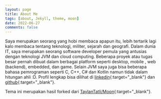 ```yaml
---
layout: page
title: About Me
tags: [about, Jekyll, theme, moon]
date: 2022-06-27
comments: false
---
```


<!-- <script type="text/javascript" src="https://platform.linkedin.com/badges/js/profile.js" async defer></script>    
<div class="LI-profile-badge" align="center" data-version="v1" data-size="large" data-locale="in_ID" data-type="vertical" data-theme="dark" data-vanity="yulianto-pambudi"><a class="LI-simple-link" href='https://id.linkedin.com/in/yulianto-pambudi?trk=profile-badge'>Yulianto Pambudi</a></div> -->

Saya merupakan seorang yang hobi membaca apapun itu, lebih tertarik lagi kalo membaca tentang teknologi, militer, sejarah dan geografi. Dalam dunia IT, saya merupakan seorang software developer pemula yang antusias dengan teknologi JVM dan cloud computing. Beberapa proyek atau tugas besar pernah dibuat dalam berbagai platform seperti desktop, mobile , web (backend), embedded, dan game. Selain JVM saya juga bisa beberapa bahasa pemrograman seperti C, C++, C# dan Kotlin namun tidak dalam hitungan ahli :D. Profil lengkap bisa dilihat di [linkedin](https://www.linkedin.com/in/yulianto-pambudi/){:target="_blank"} dan [github](https://github.com/pevensey/){:target="_blank"}.







Tema ini merupakan hasil forked dari [TaylanTatli/Moon](https://github.com/TaylanTatli/Moon){:target="_blank"}.